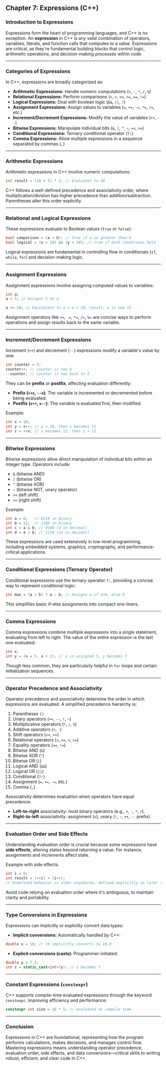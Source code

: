 ## Chapter 7: Expressions (C++)

### Introduction to Expressions

Expressions form the heart of programming languages, and C++ is no exception. An **expression** in C++ is any valid combination of operators, variables, literals, and function calls that computes to a value. Expressions are critical, as they're fundamental building blocks that control logic, arithmetic operations, and decision-making processes within code.

---

### Categories of Expressions

In C++, expressions are broadly categorized as:

- **Arithmetic Expressions:** Handle numeric computations (`+`, `-`, `*`, `/`, `%`)
- **Relational Expressions:** Perform comparisons (`<`, `>`, `<=`, `>=`, `==`, `!=`)
- **Logical Expressions:** Deal with boolean logic (`&&`, `||`, `!`)
- **Assignment Expressions:** Assign values to variables (`=`, `+=`, `-=`, `*=`, `/=`, etc.)
- **Increment/Decrement Expressions:** Modify the value of variables (`++`, `--`)
- **Bitwise Expressions:** Manipulate individual bits (`&`, `|`, `^`, `~`, `<<`, `>>`)
- **Conditional Expressions:** Ternary conditional operator (`?:`)
- **Comma Expressions:** Allow multiple expressions in a sequence separated by commas (`,`)

---

### Arithmetic Expressions

Arithmetic expressions in C++ involve numeric computations:

```cpp
int result = (10 + 5) * 2; // Evaluates to 30
```

C++ follows a well-defined precedence and associativity order, where multiplication/division has higher precedence than addition/subtraction. Parentheses alter this order explicitly.

---

### Relational and Logical Expressions

These expressions evaluate to Boolean values (`true` or `false`):

```cpp
bool comparison = (a > b); // true if a is greater than b
bool logical = (x > 10) && (y < 20); // true if both conditions hold
```

Logical expressions are fundamental in controlling flow in conditionals (`if`, `while`, `for`) and decision-making logic.

---

### Assignment Expressions

Assignment expressions involve assigning computed values to variables:

```cpp
int a;
a = 5; // Assigns 5 to a

a += 10; // Equivalent to a = a + 10, result: a is now 15
```

Assignment operators like `+=`, `-=`, `*=`, `/=`, `%=` are concise ways to perform operations and assign results back to the same variable.

---

### Increment/Decrement Expressions

Increment (`++`) and decrement (`--`) expressions modify a variable's value by one:

```cpp
int counter = 5;
counter++; // counter is now 6
--counter; // counter is now back to 5
```

They can be **prefix** or **postfix**, affecting evaluation differently:

- **Prefix (`++x`, `--x`)**: The variable is incremented or decremented before being evaluated.
- **Postfix (`x++`, `x--`)**: The variable is evaluated first, then modified.

Example:

```cpp
int x = 10;
int y = x++; // y = 10, then x becomes 11
int z = ++x; // x becomes 12, then z = 12
```

---

### Bitwise Expressions

Bitwise expressions allow direct manipulation of individual bits within an integer type. Operators include:

- `&` (bitwise AND)
- `|` (bitwise OR)
- `^` (bitwise XOR)
- `~` (bitwise NOT, unary operator)
- `<<` (left shift)
- `>>` (right shift)

Example:

```cpp
int a = 6;   // 0110 in binary
int b = 12;  // 1100 in binary
int c = a & b; // 0100 (4 in decimal)
int d = a | b; // 1110 (14 in decimal)
```

These expressions are used extensively in low-level programming, including embedded systems, graphics, cryptography, and performance-critical applications.

---

### Conditional Expressions (Ternary Operator)

Conditional expressions use the ternary operator `?:`, providing a concise way to represent conditional logic:

```cpp
int max = (a > b) ? a : b; // Assigns a if a>b, else b
```

This simplifies basic if-else assignments into compact one-liners.

---

### Comma Expressions

Comma expressions combine multiple expressions into a single statement, evaluating from left to right. The value of the entire expression is the last one evaluated:

```cpp
int x;
int y = (x = 5, x + 2); // x is assigned 5, y becomes 7
```

Though less common, they are particularly helpful in `for` loops and certain initialization sequences.

---

### Operator Precedence and Associativity

Operator precedence and associativity determine the order in which expressions are evaluated. A simplified precedence hierarchy is:

1. Parentheses `()`
2. Unary operators (`++`, `--`, `!`, `~`)
3. Multiplicative operators (`*`, `/`, `%`)
4. Additive operators (`+`, `-`)
5. Shift operators (`<<`, `>>`)
6. Relational operators (`<`, `<=`, `>`, `>=`)
7. Equality operators (`==`, `!=`)
8. Bitwise AND (`&`)
9. Bitwise XOR (`^`)
10. Bitwise OR (`|`)
11. Logical AND (`&&`)
12. Logical OR (`||`)
13. Conditional (`?:`)
14. Assignment (`=`, `+=`, `-=`, etc.)
15. Comma (`,`)

Associativity determines evaluation when operators have equal precedence:

- **Left-to-right** associativity: most binary operators (e.g., `+`, `-`, `*`, `/`).
- **Right-to-left** associativity: assignment (`=`), unary (`!`, `~`, `++`, `--` prefix).

---

### Evaluation Order and Side Effects

Understanding evaluation order is crucial because some expressions have **side effects**, altering states beyond returning a value. For instance, assignments and increments affect state.

Example with side effects:

```cpp
int i = 0;
int result = (++i) + (i++); 
// Undefined behavior in older standards, defined explicitly in later standards
```

Avoid code relying on evaluation order where it's ambiguous, to maintain clarity and portability.

---

### Type Conversions in Expressions

Expressions can implicitly or explicitly convert data types:

- **Implicit conversions**: Automatically handled by C++:
```cpp
double x = 10; // 10 implicitly converts to 10.0
```

- **Explicit conversions (casts)**: Programmer-initiated:
```cpp
double y = 7.3;
int z = static_cast<int>(y); // z becomes 7
```

---

### Constant Expressions (`constexpr`)

C++ supports compile-time evaluated expressions through the keyword `constexpr`, improving efficiency and performance:

```cpp
constexpr int size = 10 * 5; // evaluated at compile time
```

---

### Conclusion

Expressions in C++ are foundational, representing how the program performs calculations, makes decisions, and manages control flow. Mastering expressions means understanding operator precedence, evaluation order, side effects, and data conversions—critical skills to writing robust, efficient, and clear code in C++.

